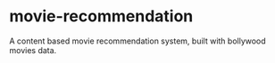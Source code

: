 # movie-recommendation
A content based movie recommendation system, built with bollywood movies data.
